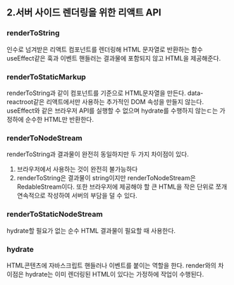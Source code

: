 ## 2.서버 사이드 렌더링을 위한 리액트 API

### renderToString

인수로 넘겨받은 리액트 컴포넌트를 렌더링해 HTML 문자열로 반환하는 함수
useEffect같은 훅과 이벤트 핸들러는 결과물에 포함되지 않고 HTML을 제공해준다.

### renderToStaticMarkup

renderToString과 같이 컴포넌트를 기준으로 HTML문자열을 만든다.
data-reactroot같은 리액트에서만 사용하는 추가적인 DOM 속성을 만들지 않는다.
useEffect와 같은 브라우저 API를 실행할 수 없으며 hydrate를 수행하지 않는ㄷ는 가정하에 순수한 HTML만 반환한다.

### renderToNodeStream

renderToString과 결과물이 완전히 동일하지만 두 가지 차이점이 있다.

1. 브라우저에서 사용하는 것이 완전히 불가능하다
2. renderToString은 결과물이 string이지만 renderToNodeStream은 RedableStream이다.
   또한 브라우저에 제공해야 할 큰 HTML을 작은 단위로 쪼개 연속적으로 작성하여 서버의 부담을 덜 수 있다.

### renderToStaticNodeStream

hydrate할 필요가 없는 순수 HTML 결과물이 필요할 때 사용한다.

### hydrate

HTML콘텐츠에 자바스크립트 핸들러나 이벤트를 붙이는 역할을 한다.
render와의 차이점은 hydrate는 이미 렌더링된 HTML이 있다는 가정하에 작업이 수행된다.
